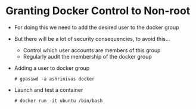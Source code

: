 # Granting Docker Control to Non-root

- For doing this we need to add the desired user to the docker group
- But there will be a lot of security consequencies, to avoid this...
	- Control which user accounts are members of this group
	- Regularly audit the membership of the docker group
- Adding a user to docker group

	```
	# gpasswd -a ashrinivas docker
	```

- Launch and test a container

	```
	# docker run -it ubuntu /bin/bash
	```